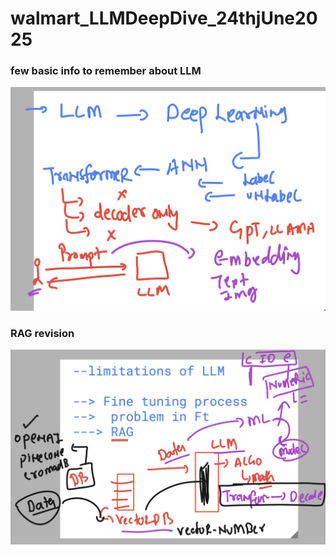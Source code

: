# walmart_LLMDeepDive_24thjUne2025

### few basic info to remember about LLM 

<img src="rev1.png">

### RAG revision 

<img src="rev2.png">